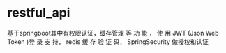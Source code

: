 # restful_api
基于springboot其中有权限认证，缓存管理 等 功 能 ， 使 用 JWT (Json Web Token )登 录 支 持， redis 缓 存 验 证 码， SpringSecurity 做授权和认证
